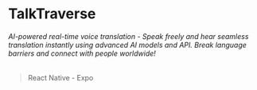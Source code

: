 # TalkTraverse

###### AI-powered real-time voice translation - Speak freely and hear seamless translation instantly using advanced AI models and API. Break language barriers and connect with people worldwide!

> React Native - Expo